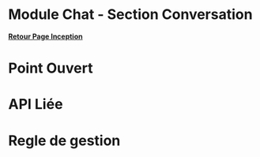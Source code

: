 # Module Chat - Section Conversation

**[Retour Page Inception](./00_Page_Inception.md)**

# Point Ouvert

# API Liée

# Regle de gestion


